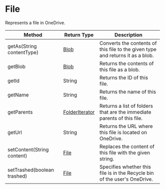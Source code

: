 # File
Represents a file in OneDrive.

|Method|Return Type|Description|
|-|-|-
getAs(String contentType)|[Blob](./Blob)|Converts the contents of this file to the given type and returns it as a blob.<br />
getBlob|[Blob](./Blob)|Returns the contents of this file as a blob.<br />
getId|String|Returns the ID of this file.<br />
getName|String|Returns the name of this file.<br />
getParents|[FolderIterator](./FolderIterator)|Returns a list of folders that are the immediate parents of this file.<br />
getUrl|String|Returns the URL where this file is located on OneDrive.<br />
setContent(String content)|[File](./File)|Replaces the content of this file with the given string. <br />
setTrashed(boolean trashed)|[File](./File)|Specifies whether this file is in the Recycle bin of the user's OneDrive.<br />
